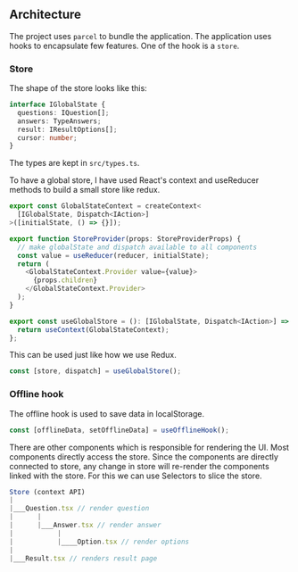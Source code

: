 ## Architecture

The project uses `parcel` to bundle the application. The application uses hooks to encapsulate few features.
One of the hook is a `store`.

### Store

The shape of the store looks like this:

```ts
interface IGlobalState {
  questions: IQuestion[];
  answers: TypeAnswers;
  result: IResultOptions[];
  cursor: number;
}
```

The types are kept in `src/types.ts`.

To have a global store, I have used React's context and useReducer methods to build a small store like redux.

```js
export const GlobalStateContext = createContext<
  [IGlobalState, Dispatch<IAction>]
>([initialState, () => {}]);

export function StoreProvider(props: StoreProviderProps) {
  // make globalState and dispatch available to all components
  const value = useReducer(reducer, initialState);
  return (
    <GlobalStateContext.Provider value={value}>
      {props.children}
    </GlobalStateContext.Provider>
  );
}

export const useGlobalStore = (): [IGlobalState, Dispatch<IAction>] => {
  return useContext(GlobalStateContext);
};
```

This can be used just like how we use Redux.

```js
const [store, dispatch] = useGlobalStore();
```

### Offline hook

The offline hook is used to save data in localStorage.

```js
const [offlineData, setOfflineData] = useOfflineHook();
```

There are other components which is responsible for rendering the UI. Most components directly access the store.
Since the components are directly connected to store, any change in store will re-render the components linked with the store. For this
we can use Selectors to slice the store.

```js
Store (context API)
|
|___Question.tsx // render question
|      |
|      |___Answer.tsx // render answer
|           |
|           |____Option.tsx // render options
|
|___Result.tsx // renders result page

```
